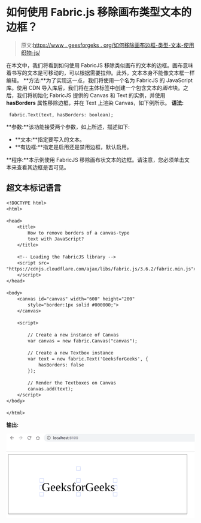 # 如何使用 Fabric.js 移除画布类型文本的边框？

> 原文:[https://www . geesforgeks . org/如何移除画布边框-类型-文本-使用织物-js/](https://www.geeksforgeeks.org/how-to-remove-borders-of-a-canvas-type-text-using-fabric-js/)

在本文中，我们将看到如何使用 FabricJS 移除类似画布的文本的边框。画布意味着书写的文本是可移动的，可以根据需要拉伸。此外，文本本身不能像文本框一样编辑。
**方法:**为了实现这一点，我们将使用一个名为 FabricJS 的 JavaScript 库。使用 CDN 导入库后，我们将在主体标签中创建一个包含文本的*画布*块。之后，我们将初始化 FabricJS 提供的 Canvas 和 Text 的实例，并使用 **hasBorders** 属性移除边框，并在 Text 上渲染 Canvas，如下例所示。
**语法:**

```
 fabric.Text(text, hasBorders: boolean); 
```

**参数:**该功能接受两个参数，如上所述，描述如下:

*   **文本:**指定要写入的文本。
*   **有边框:**指定是启用还是禁用边框，默认启用。

**程序:**本示例使用 FabricJS 移除画布状文本的边框。请注意，您必须单击文本来查看其边框是否可见。

## 超文本标记语言

```
<!DOCTYPE html>
<html>

<head>
    <title>
        How to remove borders of a canvas-type
        text with JavaScript?
    </title>

    <!-- Loading the FabricJS library -->
    <script src=
"https://cdnjs.cloudflare.com/ajax/libs/fabric.js/3.6.2/fabric.min.js">
    </script>
</head>

<body>
    <canvas id="canvas" width="600" height="200"
        style="border:1px solid #000000;">
    </canvas>

    <script>

        // Create a new instance of Canvas
        var canvas = new fabric.Canvas("canvas");

        // Create a new Textbox instance
        var text = new fabric.Text('GeeksforGeeks', {
            hasBorders: false
        });

        // Render the Textboxes on Canvas
        canvas.add(text);
    </script>
</body>

</html>
```

**输出:**

![](img/f3868f1af9a1d3239687424a1630fd9c.png)